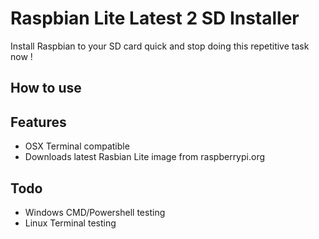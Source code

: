 # Raspbian Lite Latest 2 SD Installer

Install Raspbian to your SD card quick and stop doing this repetitive task now !

## How to use

## Features
- OSX Terminal compatible
- Downloads latest Rasbian Lite image from raspberrypi.org

## Todo
- Windows CMD/Powershell testing
- Linux Terminal testing
